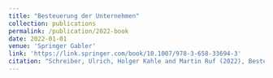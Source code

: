 ```yaml
---
title: "Besteuerung der Unternehmen"
collection: publications
permalink: /publication/2022-book
date: 2022-01-01
venue: 'Springer Gabler'
link: 'https://link.springer.com/book/10.1007/978-3-658-33694-3'
citation: "Schreiber, Ulrich, Holger Kahle and Martin Ruf (2022), Besteuerung der Unternehmen. Eine Einführung in Steuerrecht und Steuerwirkung, 5th edition."
---
```

